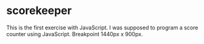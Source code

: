 # scorekeeper

This is the first exercise with JavaScript. I was supposed to program a score counter using JavaScript. Breakpoint 1440px x 900px.
